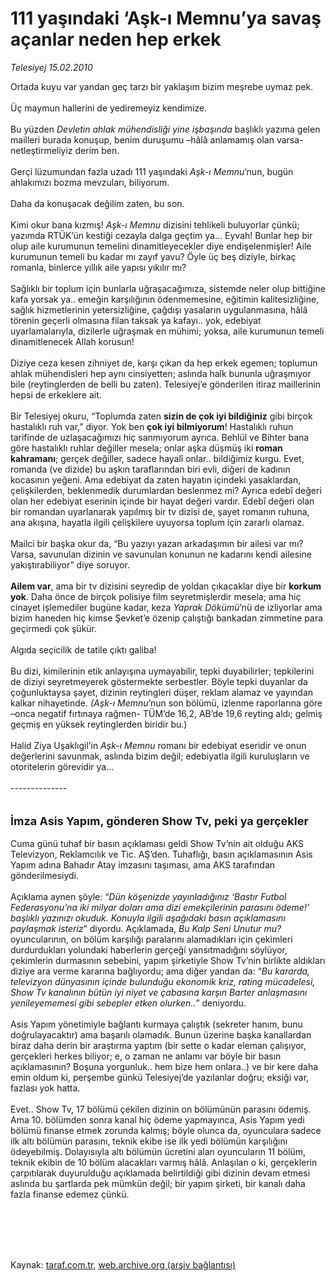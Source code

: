 # 111 yaşındaki ‘Aşk-ı Memnu’ya savaş açanlar neden hep erkek

*Telesiyej 15.02.2010*

<div class="taraf_structure_2col_1zq">
<div class="margen_n">



 <p>Ortada kuyu var yandan geç tarzı bir yaklaşım bizim meşrebe uymaz pek. <br/><br/>Üç maymun hallerini de yediremeyiz kendimize.<br/><br/>Bu yüzden <i>Devletin ahlak mühendisliği yine işbaşında</i> başlıklı yazıma gelen mailleri burada konuşup, benim duruşumu –hâlâ anlamamış olan varsa- netleştirmeliyiz derim ben. <br/><br/>Gerçi lüzumundan fazla uzadı 111 yaşındaki <i>Aşk-ı Memnu</i>’nun, bugün ahlakımızı bozma mevzuları, biliyorum. <br/><br/>Daha da konuşacak değilim zaten, bu son. <br/><br/>Kimi okur bana kızmış! <i>Aşk-ı Memnu</i> dizisini tehlikeli buluyorlar çünkü; yazımda RTÜK’ün kestiği cezayla dalga geçtim ya... Eyvah! Bunlar hep bir olup aile kurumunun temelini dinamitleyecekler diye endişelenmişler! Aile kurumunun temeli bu kadar mı zayıf yavu? Öyle üç beş diziyle, birkaç romanla, binlerce yıllık aile yapısı yıkılır mı? <br/><br/>Sağlıklı bir toplum için bunlarla uğraşacağımıza, sistemde neler olup bittiğine kafa yorsak ya.. emeğin karşılığının ödenmemesine, eğitimin kalitesizliğine, sağlık hizmetlerinin yetersizliğine, çağdışı yasaların uygulanmasına, hâlâ törenin geçerli olmasına filan taksak ya kafayı.. yok, edebiyat uyarlamalarıyla, dizilerle uğraşmak en mühimi; yoksa, aile kurumunun temeli dinamitlenecek Allah korusun! <br/><br/>Diziye ceza kesen zihniyet de, karşı çıkan da hep erkek egemen; toplumun ahlak mühendisleri hep aynı cinsiyetten; aslında halk bununla uğraşmıyor bile (reytinglerden de belli bu zaten). Telesiyej’e gönderilen itiraz maillerinin hepsi de erkeklere ait. <br/><br/>Bir Telesiyej okuru, “Toplumda zaten <b>sizin de çok iyi bildiğiniz</b> gibi birçok hastalıklı ruh var,” diyor. Yok ben <b>çok iyi bilmiyorum</b>! Hastalıklı ruhun tarifinde de uzlaşacağımızı hiç sanmıyorum ayrıca. Behlül ve Bihter bana göre hastalıklı ruhlar değiller mesela; onlar aşka düşmüş iki <b>roman kahramanı</b>; gerçek değiller, sadece hayalî onlar.. bildiğimiz kurgu. Evet, romanda (ve dizide) bu aşkın taraflarından biri evli, diğeri de kadının kocasının yeğeni. Ama edebiyat da zaten hayatın içindeki yasaklardan, çelişkilerden, beklenmedik durumlardan beslenmez mi? Ayrıca edebî değeri olan her edebiyat eserinin içinde bir hayat değeri vardır. Edebî değeri olan bir romandan uyarlanarak yapılmış bir tv dizisi de, şayet romanın ruhuna, ana akışına, hayatla ilgili çelişkilere uyuyorsa toplum için zararlı olamaz. <br/><br/>Mailci bir başka okur da, “Bu yazıyı yazan arkadaşımın bir ailesi var mı? Varsa, savunulan dizinin ve savunulan konunun ne kadarını kendi ailesine yakıştırabiliyor” diye soruyor.<b> <br/><br/>Ailem var</b>, ama bir tv dizisini seyredip de yoldan çıkacaklar diye bir <b>korkum yok</b>. Daha önce de birçok polisiye film seyretmişlerdir mesela; ama hiç cinayet işlemediler bugüne kadar, keza <i>Yaprak Dökümü</i>’nü de izliyorlar ama bizim haneden hiç kimse Şevket’e özenip çalıştığı bankadan zimmetine para geçirmedi çok şükür. <br/><br/>Algıda seçicilik de tatile çıktı galiba! <br/><br/>Bu dizi, kimilerinin etik anlayışına uymayabilir, tepki duyabilirler; tepkilerini de diziyi seyretmeyerek göstermekte serbestler. Böyle tepki duyanlar da çoğunluktaysa şayet, dizinin reytingleri düşer, reklam alamaz ve yayından kalkar nihayetinde. <i>(Aşk-ı Memnu</i>’nun son bölümü, izlenme raporlarına göre –onca negatif fırtınaya rağmen- TÜM’de 16,2, AB’de 19,6 reyting aldı; gelmiş geçmiş en yüksek reytinglerden biridir bu.) <br/><br/>Halid Ziya Uşaklıgil’in <i>Aşk-ı Memnu</i> romanı bir edebiyat eseridir ve onun değerlerini savunmak, aslında bizim değil; edebiyatla ilgili kuruluşların ve otoritelerin görevidir ya... <br/><br/>-------------- <br/><br/><br/><font size="4"><strong>İmza Asis Yapım, gönderen Show Tv, peki ya gerçekler</strong></font> <br/><br/>Cuma günü tuhaf bir basın açıklaması geldi Show Tv’nin ait olduğu AKS Televizyon, Reklamcılık ve Tic. AŞ’den. Tuhaflığı, basın açıklamasının Asis Yapım adına Bahadır Atay imzasını taşıması, ama AKS tarafından gönderilmesiydi. <br/><br/>Açıklama aynen şöyle: “<i>Dün köşenizde yayınladığınız ‘Bastır Futbol Federasyonu’na iki milyar doları ama dizi emekçilerinin parasını ödeme!’ başlıklı yazınızı okuduk. Konuyla ilgili aşağıdaki basın açıklamasını paylaşmak isteriz</i>” diyordu. Açıklamada, <i>Bu Kalp Seni Unutur mu?</i> oyuncularının, on bölüm karşılığı paralarını alamadıkları için çekimleri durdurdukları yolundaki haberlerin gerçeği yansıtmadığını söylüyor, çekimlerin durmasının sebebini, yapım şirketiyle Show Tv’nin birlikte aldıkları diziye ara verme kararına bağlıyordu; ama diğer yandan da: “<i>Bu kararda, televizyon dünyasının içinde bulunduğu ekonomik kriz, rating mücadelesi, Show Tv kanalının bütün iyi niyet ve çabasına karşın Barter anlaşmasını yenileyememesi gibi sebepler etken olurken..</i>” deniyordu. <br/><br/>Asis Yapım yönetimiyle bağlantı kurmaya çalıştık (sekreter hanım, bunu doğrulayacaktır) ama başarılı olamadık. Bunun üzerine başka kanallardan biraz daha derin bir araştırma yaptım (bir sette o kadar eleman çalışıyor, gerçekleri herkes biliyor; e, o zaman ne anlamı var böyle bir basın açıklamasının? Boşuna yorgunluk.. hem bize hem onlara..) ve bir kere daha emin oldum ki, perşembe günkü Telesiyej’de yazılanlar doğru; eksiği var, fazlası yok hatta. <br/><br/>Evet.. Show Tv, 17 bölümü çekilen dizinin on bölümünün parasını ödemiş. Ama 10. bölümden sonra kanal hiç ödeme yapmayınca, Asis Yapım yedi bölümü finanse etmek zorunda kalmış; böyle olunca da, oyunculara sadece ilk altı bölümün parasını, teknik ekibe ise ilk yedi bölümün karşılığını ödeyebilmiş. Dolayısıyla altı bölümün ücretini alan oyuncuların 11 bölüm, teknik ekibin de 10 bölüm alacakları varmış hâlâ. Anlaşılan o ki, gerçeklerin çarpıtılarak duyurulduğu açıklamada belirtildiği gibi dizinin devam etmesi aslında bu şartlarda pek mümkün değil; bir yapım şirketi, bir kanalı daha fazla finanse edemez çünkü.</p>
<br/>
<br/>
<br/>



<br/>


<div id="taraf_not">
</div>

</div>


</div>

Kaynak: [taraf.com.tr](http://taraf.com.tr:80/makale/10054.htm), [web.archive.org (arşiv bağlantısı)](http://web.archive.org/web/20100226192516/http://taraf.com.tr:80/makale/10054.htm)
